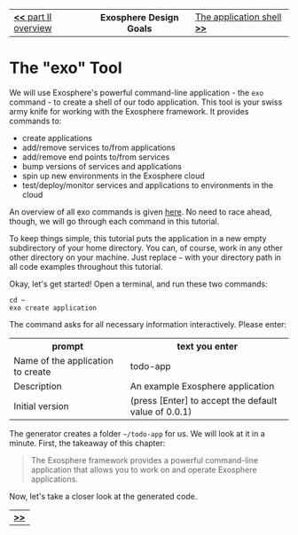 <table>
  <tr>
    <td><a href="readme.md"><b>&lt;&lt;</b> part II overview</a></td>
    <th>Exosphere Design Goals</th>
    <td><a href="02_app_config.md">The application shell <b>&gt;&gt;</b></a></td>
  </tr>
</table>


# The "exo" Tool

We will use Exosphere's powerful command-line application -
the `exo` command -
to create a shell of our todo application.
This tool is your swiss army knife for working with the Exosphere framework.
It provides commands to:
* create applications
* add/remove services to/from applications
* add/remove end points to/from services
* bump versions of services and applications
* spin up new environments in the Exosphere cloud
* test/deploy/monitor services and applications to environments in the cloud

An overview of all exo commands is given [here](../../../scaffolding.md).
No need to race ahead, though,
we will go through each command in this tutorial.

To keep things simple,
this tutorial puts the application in a new empty subdirectory of your home directory.
You can, of course, work in any other other directory on your machine.
Just replace `~` with your directory path in all code examples throughout this tutorial.

Okay, let's get started!
Open a terminal, and run these two commands:

```
cd ~
exo create application
```

The command asks for all necessary information interactively.
Please enter:

<table>
  <tr>
    <th>prompt</th>
    <th>text you enter</th>
  </tr>
  <tr>
    <td>Name of the application to create</td>
    <td>todo-app</td>
  </tr>
  <tr>
    <td>Description</td>
    <td>An example Exosphere application</td>
  </tr>
  <tr>
    <td>Initial version</td>
    <td>(press [Enter] to accept the default value of 0.0.1)</td>
  </tr>
</table>

The generator creates a folder `~/todo-app` for us.
We will look at it in a minute.
First, the takeaway of this chapter:

> The Exosphere framework provides a powerful command-line application
> that allows you to work on and operate Exosphere applications.

Now, let's take a closer look at the generated code.


<table>
  <tr>
    <td><a href="02_app_config.md"><b>&gt;&gt;</b></td>
  </tr>
</table>
